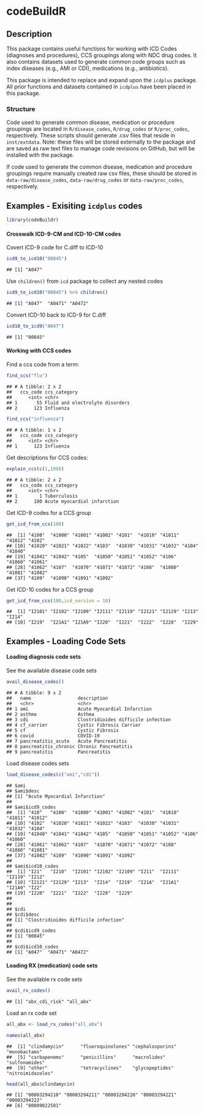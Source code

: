 codeBuildR
================

## Description

This package contains useful functions for working with ICD Codes
(diagnoses and procedures), CCS groupings along with NDC drug codes. It
also contains datasets used to generate common code groups such as index
diseases (e.g., AMI or CDI), medications (e.g., antibiotics).

This package is intended to replace and expand upon the `icdplus`
package. All prior functions and datasets contained in `icdplus` have
been placed in this package.

### Structure

Code used to generate common disease, medication or procedure groupings
are located in `R/disease_codes`, `R/drug_codes` or `R/proc_codes`,
respectively. These scripts should generate .csv files that reside in
`inst/extdata`. Note: these files will be stored externally to the
package and are saved as raw text files to manage code revisions on
GitHub, but will be installed with the package.

If code used to generate the common disease, medication and procedure
groupings require manually created raw csv files, these should be stored
in `data-raw/disease_codes`, `data-raw/drug_codes` or
`data-raw/proc_codes`, respectively.

## Examples - Exisiting `icdplus` codes

``` r
library(codeBuildr)
```

#### Crosswalk ICD-9-CM and ICD-10-CM codes

Covert ICD-9 code for C.diff to ICD-10

``` r
icd9_to_icd10("00845")
```

    ## [1] "A047"

Use `children()` from `icd` package to collect any nested codes

``` r
icd9_to_icd10("00845") %>% children()
```

    ## [1] "A047"  "A0471" "A0472"

Convert ICD-10 back to ICD-9 for C.diff

``` r
icd10_to_icd9("A047")
```

    ## [1] "00845"

#### Working with CCS codes

Find a ccs code from a term:

``` r
find_ccs("flu")
```

    ## # A tibble: 2 x 2
    ##   ccs_code ccs_category                   
    ##      <int> <chr>                          
    ## 1       55 Fluid and electrolyte disorders
    ## 2      123 Influenza

``` r
find_ccs("influenza")
```

    ## # A tibble: 1 x 2
    ##   ccs_code ccs_category
    ##      <int> <chr>       
    ## 1      123 Influenza

Get descriptions for CCS codes:

``` r
explain_ccs(c(1,100))
```

    ## # A tibble: 2 x 2
    ##   ccs_code ccs_category               
    ##      <int> <chr>                      
    ## 1        1 Tuberculosis               
    ## 2      100 Acute myocardial infarction

Get ICD-9 codes for a CCS group

``` r
get_icd_from_ccs(100)
```

    ##  [1] "4100"  "41000" "41001" "41002" "4101"  "41010" "41011" "41012" "4102" 
    ## [10] "41020" "41021" "41022" "4103"  "41030" "41031" "41032" "4104"  "41040"
    ## [19] "41041" "41042" "4105"  "41050" "41051" "41052" "4106"  "41060" "41061"
    ## [28] "41062" "4107"  "41070" "41071" "41072" "4108"  "41080" "41081" "41082"
    ## [37] "4109"  "41090" "41091" "41092"

Get ICD-10 codes for a CCS group

``` r
get_icd_from_ccs(100,icd_version = 10)
```

    ##  [1] "I2101" "I2102" "I2109" "I2111" "I2119" "I2121" "I2129" "I213"  "I214" 
    ## [10] "I219"  "I21A1" "I21A9" "I220"  "I221"  "I222"  "I228"  "I229"

## Examples - Loading Code Sets

#### Loading diagnosis code sets

See the available disease code sets

``` r
avail_disease_codes()
```

    ## # A tibble: 9 x 2
    ##   name                 description                       
    ##   <chr>                <chr>                             
    ## 1 ami                  Acute Myocardial Infarction       
    ## 2 asthma               Asthma                            
    ## 3 cdi                  Clostridioides difficile infection
    ## 4 cf_carrier           Cystic Fibrosis Carrier           
    ## 5 cf                   Cystic Fibrosis                   
    ## 6 covid                COVID-19                          
    ## 7 pancreatitis_acute   Acute Pancreatitis                
    ## 8 pancreatitis_chronic Chronic Pancreatitis              
    ## 9 pancreatitis         Pancreatitis

Load disease codes sets

``` r
load_disease_codes(c("ami","cdi"))
```

    ## $ami
    ## $ami$desc
    ## [1] "Acute Myocardial Infarction"
    ## 
    ## $ami$icd9_codes
    ##  [1] "410"   "4100"  "41000" "41001" "41002" "4101"  "41010" "41011" "41012"
    ## [10] "4102"  "41020" "41021" "41022" "4103"  "41030" "41031" "41032" "4104" 
    ## [19] "41040" "41041" "41042" "4105"  "41050" "41051" "41052" "4106"  "41060"
    ## [28] "41061" "41062" "4107"  "41070" "41071" "41072" "4108"  "41080" "41081"
    ## [37] "41082" "4109"  "41090" "41091" "41092"
    ## 
    ## $ami$icd10_codes
    ##  [1] "I21"   "I210"  "I2101" "I2102" "I2109" "I211"  "I2111" "I2119" "I212" 
    ## [10] "I2121" "I2129" "I213"  "I214"  "I219"  "I21A"  "I21A1" "I21A9" "I22"  
    ## [19] "I220"  "I221"  "I222"  "I228"  "I229" 
    ## 
    ## 
    ## $cdi
    ## $cdi$desc
    ## [1] "Clostridioides difficile infection"
    ## 
    ## $cdi$icd9_codes
    ## [1] "00845"
    ## 
    ## $cdi$icd10_codes
    ## [1] "A047"  "A0471" "A0472"

#### Loading RX (medication) code sets

See the available rx code sets

``` r
avail_rx_codes()
```

    ## [1] "abx_cdi_risk" "all_abx"

Load an rx code set

``` r
all_abx <- load_rx_codes("all_abx")

names(all_abx)
```

    ##  [1] "clindamycin"      "fluoroquinolones" "cephalosporins"   "monobactams"     
    ##  [5] "carbapenems"      "penicillins"      "macrolides"       "sulfonamides"    
    ##  [9] "other"            "tetracyclines"    "glycopeptides"    "nitroimidazoles"

``` r
head(all_abx$clindamycin)
```

    ## [1] "00003294210" "00003294211" "00003294220" "00003294221" "00003294222"
    ## [6] "00009022501"
